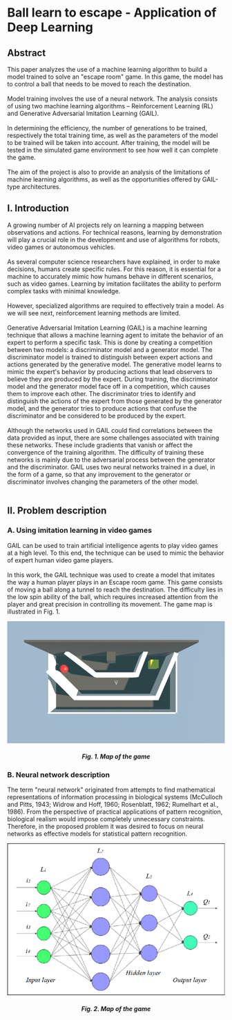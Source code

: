 # Ball learn to escape - Application of Deep Learning

## Abstract

This paper analyzes the use of a machine learning algorithm to build a model trained to solve an "escape room" game. In this game, the model has to control a ball that needs to be moved to reach the destination.<br><br>
Model training involves the use of a neural network. The analysis consists of using two machine learning algorithms – Reinforcement Learning (RL) and Generative Adversarial Imitation Learning (GAIL). 
<br><br>
In determining the efficiency, the number of generations to be trained, respectively the total training time, as well as the parameters of the model to be trained will be taken into account. After training, the model will be tested in the simulated game environment to see how well it can complete the game. 
<br><br>
The aim of the project is also to provide an analysis of the limitations of machine learning algorithms, as well as the opportunities offered by GAIL-type architectures.

## I. Introduction 

A growing number of AI projects rely on learning a mapping between observations and actions. For technical reasons, learning by demonstration will play a crucial role in the development and use of algorithms for robots, video games or autonomous vehicles.<br><br>
As several computer science researchers have explained, in order to make decisions, humans create specific rules. For this reason, it is essential for a machine to accurately mimic how humans behave in different scenarios, such as video games. Learning by imitation facilitates the ability to perform complex tasks with minimal knowledge.<br><br>
However, specialized algorithms are required to effectively train a model. As we will see next, reinforcement learning methods are limited.<br><br>
Generative Adversarial Imitation Learning (GAIL) is a machine learning technique that allows a machine learning agent to imitate the behavior of an expert to perform a specific task. This is done by creating a competition between two models: a discriminator model and a generator model. The discriminator model is trained to distinguish between expert actions and actions generated by the generative model. The generative model learns to mimic the expert's behavior by producing actions that lead observers to believe they are produced by the expert. During training, the discriminator model and the generator model face off in a competition, which causes them to improve each other. The discriminator tries to identify and distinguish the actions of the expert from those generated by the generator model, and the generator tries to produce actions that confuse the discriminator and be considered to be produced by the expert.<br><br>
Although the networks used in GAIL could find correlations between the data provided as input, there are some challenges associated with training these networks. These include gradients that vanish or affect the convergence of the training algorithm. The difficulty of training these networks is mainly due to the adversarial process between the generator and the discriminator. GAIL uses two neural networks trained in a duel, in the form of a game, so that any improvement to the generator or discriminator involves changing the parameters of the other model.<br><br>


## II. Problem description

### A. Using imitation learning in video games

GAIL can be used to train artificial intelligence agents to play video games at a high level. To this end, the technique can be used to mimic the behavior of expert human video game players.<br><br>
In this work, the GAIL technique was used to create a model that imitates the way a human player plays in an Escape room game. This game consists of moving a ball along a tunnel to reach the destination. The difficulty lies in the low spin ability of the ball, which requires increased attention from the player and great precision in controlling its movement. The game map is illustrated in Fig. 1.

![Game Map](Images/map.png)
<h5 style="text-align: center;">Fig. 1. Map of the game</h5>

### B. Neural network description
The term "neural network" originated from attempts to find mathematical representations of information processing in biological systems (McCulloch and Pitts, 1943; Widrow and Hoff, 1960; Rosenblatt, 1962; Rumelhart et al., 1986). From the perspective of practical applications of pattern recognition,
biological realism would impose completely unnecessary constraints. Therefore, in the proposed problem it was desired to focus on neural networks as effective models for statistical pattern recognition.

<div >
<p style="align: center">

![The neural network](Images/nn_network.png)

</p>
<h5 style="text-align: center;">Fig. 2. Map of the game</h5>
</div>